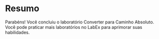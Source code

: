# Resumo

Parabéns! Você concluiu o laboratório Converter para Caminho Absoluto. Você pode praticar mais laboratórios no LabEx para aprimorar suas habilidades.
